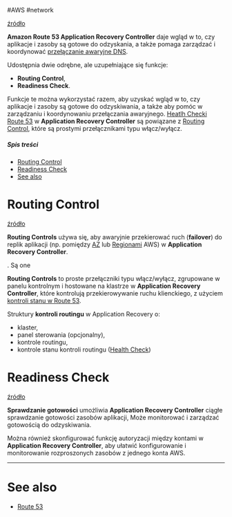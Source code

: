 #AWS #network

[źródło](https://docs.aws.amazon.com/r53recovery/latest/dg/what-is-route53-recovery.html)

**Amazon Route 53 Application Recovery Controller** daje wgląd w to, czy aplikacje i zasoby są gotowe do odzyskania, a także pomaga zarządzać i koordynować [przełączanie awaryjne DNS](Route%2053.md#Failover).

Udostępnia dwie odrębne, ale uzupełniające się funkcje:

- **Routing Control**,
- **Readiness Check**.

Funkcje te można wykorzystać razem, aby uzyskać wgląd w to, czy aplikacje i zasoby są gotowe do odzyskiwania, a także aby pomóc w zarządzaniu i koordynowaniu przełączania awaryjnego. [Heatlh Checki Route 53](Route%2053.md#Health%20Check) w **Application Recovery Controller** są powiązane z [Routing Control](#Routing%20Control), które są prostymi przełącznikami typu włącz/wyłącz.

##### Spis treści

- [Routing Control](#Routing%20Control)
- [Readiness Check](#Readiness%20Check)
- [See also](#See%20also)

# Routing Control

[źródło](https://docs.aws.amazon.com/r53recovery/latest/dg/routing-control.html)

**Routing Controls** używa się, aby awaryjnie przekierować ruch (**failover**) do replik aplikacji (np. pomiędzy [AZ](AWS%20locations.md#Availability%20zone) lub [Regionami](AWS%20locations.md#Region) AWS) w **Application Recovery Controller**.

. Są one

**Routing Controls** to proste przełączniki typu włącz/wyłącz, zgrupowane w panelu kontrolnym i hostowane na klastrze w **Application Recovery Controller**, które kontrolują przekierowywanie ruchu klienckiego, z użyciem [kontroli stanu w Route 53](Route%2053.md#Weighted).

Struktury **kontroli routingu** w Application Recovery o:

- klaster,
- panel sterowania (opcjonalny),
- kontrole routingu,
- kontrole stanu kontroli routingu ([Health Check](Route%2053.md#Health%20Check))

# Readiness Check

[źródło](https://docs.aws.amazon.com/r53recovery/latest/dg/recovery-readiness.html)

**Sprawdzanie gotowości** umożliwia **Application Recovery Controller** ciągłe sprawdzanie gotowości zasobów aplikacji,
Może monitorować i zarządzać gotowością do odzyskiwania.

Można również skonfigurować funkcję autoryzacji między kontami w **Application Recovery Controller**, aby ułatwić konfigurowanie i monitorowanie rozproszonych zasobów z jednego konta AWS.

---

# See also

- [Route 53](Route%2053.md)
